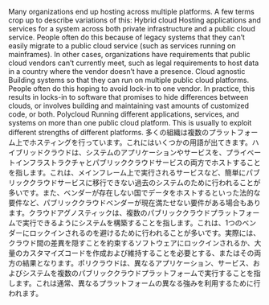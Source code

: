 Many organizations end up hosting across multiple platforms. A few terms crop up to describe variations of this: Hybrid cloud Hosting applications and services for a system across both private infrastructure and a public cloud service. People often do this because of legacy systems that they can’t easily migrate to a public cloud service (such as services running on mainframes). In other cases, organizations have requirements that public cloud vendors can’t currently meet, such as legal requirements to host data in a country where the vendor doesn’t have a presence. Cloud agnostic Building systems so that they can run on multiple public cloud platforms. People often do this hoping to avoid lock-in to one vendor. In practice, this results in locks-in to software that promises to hide differences between clouds, or involves building and maintaining vast amounts of customized code, or both. Polycloud Running different applications, services, and systems on more than one public cloud platform. This is usually to exploit different strengths of different platforms.
多くの組織は複数のプラットフォーム上でホスティングを行っています。これにはいくつかの用語が出てきます。ハイブリッドクラウドは、システムのアプリケーションやサービスを、プライベートインフラストラクチャとパブリッククラウドサービスの両方でホストすることを指します。これは、メインフレーム上で実行されるサービスなど、簡単にパブリッククラウドサービスに移行できない過去のシステムのために行われることが多いです。また、ベンダーが存在しない国でデータをホストするといった法的な要件など、パブリッククラウドベンダーが現在満たせない要件がある場合もあります。クラウドアグノスティックは、複数のパブリッククラウドプラットフォームで実行できるようにシステムを構築することを指します。これは、1つのベンダーにロックインされるのを避けるために行われることが多いです。実際には、クラウド間の差異を隠すことを約束するソフトウェアにロックインされるか、大量のカスタマイズコードを作成および維持することを必要とする、またはその両方の結果となります。ポリクラウドは、異なるアプリケーション、サービス、およびシステムを複数のパブリッククラウドプラットフォームで実行することを指します。これは通常、異なるプラットフォームの異なる強みを利用するために行われます。